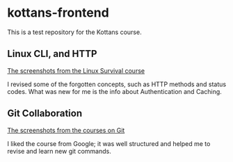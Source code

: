 # kottans-frontend
This is a test repository for the Kottans course.

## Linux CLI, and HTTP
[The screenshots from the Linux Survival course](https://github.com/JuliaNovak/kottans-frontend/tree/main/task_linux_cli)

I revised some of the forgotten concepts, such as HTTP methods and status codes. What was new for me is the info about Authentication and Caching.

## Git Collaboration
[The screenshots from the courses on Git](https://github.com/JuliaNovak/kottans-frontend/tree/main/task_git_collaboration)

I liked the course from Google; it was well structured and helped me to revise and learn new git commands.